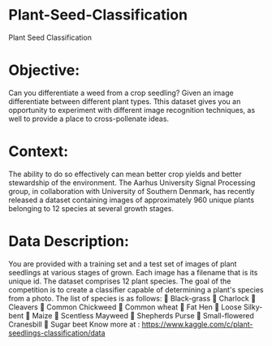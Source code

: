 # Plant-Seed-Classification
Plant Seed Classification
# Objective:
Can you differentiate a weed from a crop seedling? Given an image
differentiate between different plant types.
Tthis dataset gives you an opportunity to experiment with different image
recognition techniques, as well to provide a place to cross-pollenate ideas.
# Context:
The ability to do so effectively can mean better crop yields and better
stewardship of the environment.
The Aarhus University Signal Processing group, in collaboration with
University of Southern Denmark, has recently released a dataset
containing images of approximately 960 unique plants belonging to 12
species at several growth stages.
# Data Description:
You are provided with a training set and a test set of images of plant
seedlings at various stages of grown. Each image has a filename that is its
unique id. The dataset comprises 12 plant species. The goal of the
competition is to create a classifier capable of determining a plant's
species from a photo. The list of species is as follows:
 Black-grass
 Charlock
 Cleavers
 Common Chickweed
 Common wheat
 Fat Hen
 Loose Silky-bent
 Maize
 Scentless Mayweed
 Shepherds Purse
 Small-flowered Cranesbill
 Sugar beet
Know more at :
https://www.kaggle.com/c/plant-seedlings-classification/data

